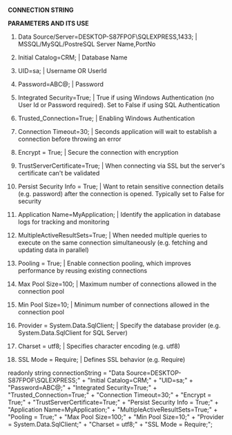 **CONNECTION STRING**

**PARAMETERS AND ITS USE**

1. Data Source/Server=DESKTOP-S87FPOF\SQLEXPRESS,1433; | MSSQL/MySQL/PostreSQL Server Name,PortNo

2. Initial Catalog=CRM; | Database Name

3. UID=sa; | Username OR UserId

4. Password=ABC@; | Password

5. Integrated Security=True; | True if using Windows Authentication (no User Id or Password required). Set to False if using SQL Authentication

6. Trusted_Connection=True; | Enabling Windows Authentication

7. Connection Timeout=30; | Seconds application will wait to establish a connection before throwing an error

8. Encrypt = True; | Secure the connection with encryption

9. TrustServerCertificate=True; | When connecting via SSL but the server's certificate can't be validated

10. Persist Security Info = True; | Want to retain sensitive connection details (e.g. password) after the connection is opened. Typically set to False for security

11. Application Name=MyApplication; | Identify the application in database logs for tracking and monitoring

12. MultipleActiveResultSets=True; | When needed multiple queries to execute on the same connection simultaneously (e.g. fetching and updating data in parallel)

13. Pooling = True; | Enable connection pooling, which improves performance by reusing existing connections

14. Max Pool Size=100; | Maximum number of connections allowed in the connection pool

15. Min Pool Size=10; | Minimum number of connections allowed in the connection pool

16. Provider = System.Data.SqlClient; | Specify the database provider (e.g. System.Data.SqlClient for SQL Server)

17. Charset = utf8; | Specifies character encoding (e.g. utf8)

18. SSL Mode = Require; | Defines SSL behavior (e.g. Require)

readonly string connectionString = "Data Source=DESKTOP-S87FPOF\\SQLEXPRESS;" +
    "Initial Catalog=CRM;" +
    "UID=sa;" +
    "Password=ABC@;" +
    "Integrated Security=True;" +
    "Trusted_Connection=True;" +
    "Connection Timeout=30;" +
    "Encrypt = True;" +
    "TrustServerCertificate=True;" +
    "Persist Security Info = True;" +
    "Application Name=MyApplication;" +
    "MultipleActiveResultSets=True;" +
    "Pooling = True;" +
    "Max Pool Size=100;" +
    "Min Pool Size=10;" +
    "Provider = System.Data.SqlClient;" +
    "Charset = utf8;" +
    "SSL Mode = Require;";
